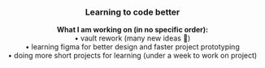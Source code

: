 <div id="header" align="center">
  <h3>Learning to code better</h3>
</div>
<div align="center">
  <b>What I am working on (in no specific order):</b><br>
  • vault rework (many new ideas 💭)<br>
  • learning figma for better design and faster project prototyping<br>
  • doing more short projects for learning (under a week to work on project)<br>
</div>



<!--
**ethanernst/ethanernst** is a ✨ _special_ ✨ repository because its `README.md` (this file) appears on your GitHub profile.

Here are some ideas to get you started:

- 🔭 I’m currently working on ...
- 🌱 I’m currently learning ...
- 👯 I’m looking to collaborate on ...
- 🤔 I’m looking for help with ...
- 💬 Ask me about ...
- 📫 How to reach me: ...
- 😄 Pronouns: ...
- ⚡ Fun fact: ...
-->
